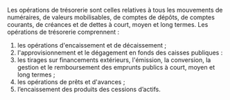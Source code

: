 Les opérations de trésorerie sont celles relatives à tous les mouvements de numéraires, de valeurs mobilisables, de comptes de dépôts, de comptes courants, de créances et de dettes à court, moyen et long termes.
Les opérations de trésorerie comprennent :
1. les opérations d'encaissement et de décaissement ;
2. l'approvisionnement et le dégagement en fonds des caisses publiques :
3. les tirages sur financements extérieurs, l'émission, la conversion, la gestion et le remboursement des emprunts publics à court, moyen et long termes ;
4. les opérations de prêts et d'avances ;
5. l’encaissement des produits des cessions d’actifs.